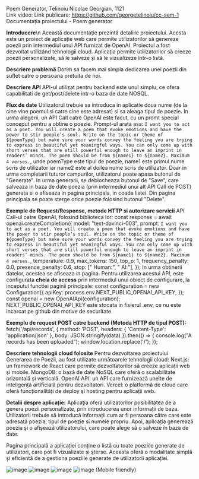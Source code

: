 Poem Generator, Telinoiu Nicolae Georgian, 1121<br />
Link video:
Link publicare: https://github.com/georgetelinoiu/cc-sem-1<br />
Documentația proiectului - Poem generator<br />

**Introducere**\n
Această documentație prezintă detaliile proiectului. Acesta este un proiect de aplicație web care permite utilizatorilor să genereze poezii prin intermediul unui API furnizat de OpenAI. Proiectul a fost dezvoltat utilizând tehnologii cloud. Aplicația permite utilizatorilor să creeze poezii personalizate, să le salveze și să le vizualizeze într-o listă.

**Descriere problemă**
Dorim sa facem mai simpla dedicarea unei poezii din suflet catre o persoana pretuita de noi.

**Descriere API**
API-ul utilizat pentru backend este unul simplu, ce ofera capabilitati de get/post/delete intr-o baza de date NOSQL.

**Flux de date**
Utilizatorul trebuie sa introduca in aplicatie doua nume (de la cine vine poemul si catre cine este adresat) si sa aleaga tipul de poezie.
In urma alegerii, un API Call catre OpenAI este facut, cu un promt special conceput pentru a obtine o poezie.
Prompt-ul arata asa: `I want you to act as a poet. You will create a poem that evoke emotions and have the power to stir people’s soul. Write on the topic or theme of ${poemType} but make sure your words convey the feeling you are trying to express in beautiful yet meaningful ways. You can only come up with short verses that are still powerful enough to leave an imprint in readers’ minds. The poem should be from ${name1} to ${name2}. Maximum 4 verses.`, unde poemType este tipul de poezie, name1 este primul nume scris de utilizator iar name2 este al doilea nume scris de utilizator.
Doar in urma completarii tuturor campurilor, utilizatorul poate apasa butonul de "Generate".
In urma generarii, se deblocheaza butonul de "Save", care salveaza in baza de date poezia (prin intermediul unui alt API Call de POST) generata si o afiseaza in pagina principala, in coada listei.
Din pagina principala se poate sterge orice poezie folosind butonul "Delete".

**Exemple de Request/Response, metode HTTP si autorizare servicii**
API Call-ul catre OpenAI, folosind biblioteca lor:
const response = await openai.createCompletion({
			model: "text-davinci-003",
			prompt: `I want you to act as a poet. You will create a poem that evoke emotions and have the power to stir people’s soul. Write on the topic or theme of ${poemType} but make sure your words convey the feeling you are trying to express in beautiful yet meaningful ways. You can only come up with short verses that are still powerful enough to leave an imprint in readers’ minds. The poem should be from ${name1} to ${name2}. Maximum 4 verses.`,
			temperature: 0.9,
			max_tokens: 150,
			top_p: 1,
			frequency_penalty: 0.0,
			presence_penalty: 0.6,
			stop: [" Human:", " AI:"],
		});
In urma obtinerii datelor, acestea se afiseaza in pagina.
Pentru utilizarea acestui API, este configurata **cheia de access** prin intermediul unui obiect de configurare, la inceputul functiei paginii principale:
const configuration = new Configuration({
		apiKey: process.env.NEXT_PUBLIC_OPENAI_API_KEY,
	});
	const openai = new OpenAIApi(configuration);
NEXT_PUBLIC_OPENAI_API_KEY este stocata in fisierul .env, ce nu este incarcat pe github din motive de securitate.

**Exemplu de request POST catre backend (Metoda HTTP de tipul POST):**
fetch('/api/records', {
				method: 'POST',
				headers: {
					'Content-Type': 'application/json'
				},
				body: JSON.stringify(data)
			}).then(() => {
				console.log("A records has been uploaded");
				window.location.replace('/');
			});

**Descriere tehnologii cloud folosite**
Pentru dezvoltarea proiectului Generarea de Poezii, au fost utilizate următoarele tehnologii cloud:
Next.js: un framework de React care permite dezvoltatorilor să creeze aplicații web și mobile.
MongoDB: o bază de date NoSQL care oferă o scalabilitate orizontală și verticală.
OpenAI API: un API care furnizează unelte de inteligență artificială pentru dezvoltatori.
Vercel: o platformă de cloud care oferă funcționalități de deploy și hosting pentru aplicații web.

**Detalii despre aplicație:**
Aplicația oferă utilizatorilor posibilitatea de a genera poezii personalizate, prin introducerea unor informații de baza. Utilizatorii trebuie să introducă informații cum ar fi persoana către care este adresată poezia, tipul de poezie si numele propriu. Apoi, aplicația generează poezia și o afișează utilizatorului, care poate alege să o salveze în baza de date.

Pagina principală a aplicației conține o listă cu toate poeziile generate de utilizatori, care pot fi vizualizate și șterse. Aceasta oferă o modalitate simplă și eficientă de a gestiona poeziile generate de utilizatorii aplicației.

![image](https://user-images.githubusercontent.com/81044083/236695204-c66ba181-5f1f-4b0b-8b62-000ce96d3f9a.png)
![image](https://user-images.githubusercontent.com/81044083/236695211-b6ccfd90-1cdf-4df5-9bb3-e2249cb1553d.png)
![image](https://user-images.githubusercontent.com/81044083/236695241-31dfb3d6-8681-46d3-a6de-de24e441c80a.png)
![image](https://user-images.githubusercontent.com/81044083/236695265-8d04dc7a-fa59-4c14-91c3-042ab8201caf.png)
(Mobile friendly)
